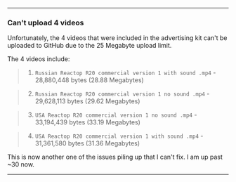 ***

### Can't upload 4 videos

Unfortunately, the 4 videos that were included in the advertising kit can't be uploaded to GitHub due to the 25 Megabyte upload limit.

The 4 videos include:

> 1. `Russian Reactop R20 commercial version 1 with sound .mp4` - 28,880,448 bytes (28.88 Megabytes)

> 2. `Russian Reactop R20 commercial version 1 no sound .mp4` - 29,628,113 bytes (29.62 Megabytes)

> 3. `USA Reactop R20 commercial version 1 no sound .mp4` - 33,194,439 bytes (33.19 Megabytes)

> 4. `USA Reactop R20 commercial version 1 with sound .mp4` - 31,361,580 bytes (31.36 Megabytes)

This is now another one of the issues piling up that I can't fix. I am up past ~30 now.

***
